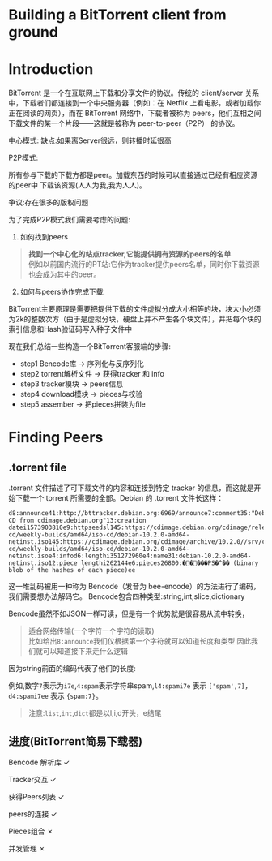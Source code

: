 # Building a BitTorrent client from ground


# Introduction

BitTorrent 是一个在互联网上下载和分享文件的协议。传统的 client/server 关系中，下载者们都连接到一个中央服务器（例如：在 Netflix 上看电影，或者加载你正在阅读的网页），而在 BitTorrent 网络中，下载者被称为 peers，他们互相之间下载文件的某一个片段——这就是被称为 peer-to-peer（P2P） 的协议。




中心模式:
缺点:如果离Server很远，则转播时延很高

P2P模式:

所有参与下载的下载方都是peer。加载东西的时候可以直接通过已经有相应资源的peer中
下载该资源(人人为我,我为人人)。

争议:存在很多的版权问题

为了完成P2P模式我们需要考虑的问题:

1. 如何找到peers
    
> **找到一个中心化的站点tracker,它能提供拥有资源的peers的名单**\
> 例如以前国内流行的PT站:它作为tracker提供peers名单，同时你下载资源也会成为其中的peer。




2. 如何与peers协作完成下载

BitTorrent主要原理是需要把提供下载的文件虚拟分成大小相等的块，块大小必须为2k的整数次方（由于是虚拟分块，硬盘上并不产生各个块文件），并把每个块的索引信息和Hash验证码写入种子文件中

现在我们总结一些构造一个BitTorrent客服端的步骤:
+ step1 Bencode库 -> 序列化与反序列化
+ step2 torrent解析文件 -> 获得tracker 和 info
+ step3 tracker模块  -> peers信息
+ step4 download模块 -> pieces与校验
+ step5 assember -> 把pieces拼装为file


# Finding Peers



## .torrent file

.torrent 文件描述了可下载文件的内容和连接到特定 tracker 的信息，而这就是开始下载一个 torrent 所需要的全部。Debian 的 .torrent 文件长这样：

```
d8:announce41:http://bttracker.debian.org:6969/announce7:comment35:"Debian CD from cdimage.debian.org"13:creation datei1573903810e9:httpseedsl145:https://cdimage.debian.org/cdimage/release/10.2.0//srv/cdbuilder.debian.org/dst/deb-cd/weekly-builds/amd64/iso-cd/debian-10.2.0-amd64-netinst.iso145:https://cdimage.debian.org/cdimage/archive/10.2.0//srv/cdbuilder.debian.org/dst/deb-cd/weekly-builds/amd64/iso-cd/debian-10.2.0-amd64-netinst.isoe4:infod6:lengthi351272960e4:name31:debian-10.2.0-amd64-netinst.iso12:piece lengthi262144e6:pieces26800:�����PS�^�� (binary blob of the hashes of each piece)ee
```



这一堆乱码被用一种称为 Bencode（发音为 bee-encode）的方法进行了编码，我们需要想办法解码它。
Bencode包含四种类型:string,int,slice,dictionary

Bencode虽然不如JSON一样可读，但是有一个优势就是很容易从流中转换，
>适合网络传输(一个字符一个字符的读取)\
> 比如给出`8:announce`我们仅根据第一个字符就可以知道长度和类型
> 因此我们就可以知道接下来走什么逻辑

因为string前面的编码代表了他们的长度:

例如,数字`7`表示为`i7e`,`4:spam`表示字符串spam,`l4:spami7e` 表示 `['spam',7]`，`d4:spami7ee` 表示 `{spam:7}`。
> 注意:`list`,`int`,`dict`都是以l,i,d开头，e结尾


## 进度(BitTorrent简易下载器)
Bencode 解析库 &#x2713;

Tracker交互 &#x2713;

获得Peers列表 &#x2713;

peers的连接 &#x2713;

Pieces组合 &#x2717;

并发管理 &#x2717;



